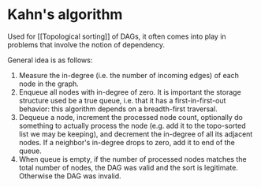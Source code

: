 # Kahn's algorithm

Used for [[Topological sorting]] of DAGs, it often comes into play in problems that involve the notion of dependency.

General idea is as follows:
1. Measure the in-degree (i.e. the number of incoming edges) of each node in the graph.  
2. Enqueue all nodes with in-degree of zero.  It is important the storage structure used be a true queue, i.e. that it has a first-in-first-out behavior: this algorithm depends on a breadth-first traversal.
3. Dequeue a node, increment the processed node count, optionally do something to actually process the node (e.g. add it to the topo-sorted list we may be keeping), and decrement the in-degree of all its adjacent nodes.  If a neighbor's in-degree drops to zero, add it to end of the queue.
4. When queue is empty, if the number of processed nodes matches the total number of nodes, the DAG was valid and the sort is legitimate.  Otherwise the DAG was invalid.